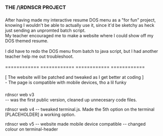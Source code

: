 <h3 align="left">THE /\RDNSCR PROJECT</h3>

###

<p align="left">After having made my interactive resume DOS menu as a "for fun" project, knowing I wouldn't be able to actually use it, since it'd be sketchy as heck just sending an unpromted batch script. <br>My teacher encouraged me to make a website where I could show off my DOS themed resume. <br><br>I did have to redo the DOS menu from batch to java script, but I had another teacher help me out troubleshoot.<br><br>============ ============ ============ ============<br><br>[ The website will be patched and tweaked as I get better at coding ]<br>- The page is compatible with mobile devices, tho a lil funky</p>

###

<p align-"left"> rdnscr web v3 <br> 
-- was the first public version, cleaned up unnecesary code files. </p>

rdnscr web v4 
-- tweaked terminal.js. Made the 5th option on the terminal [PLACEHOLDER] a working option.

rdnscr web v5
-- website made mobile device compatible
-- changed colour on terminal-header
